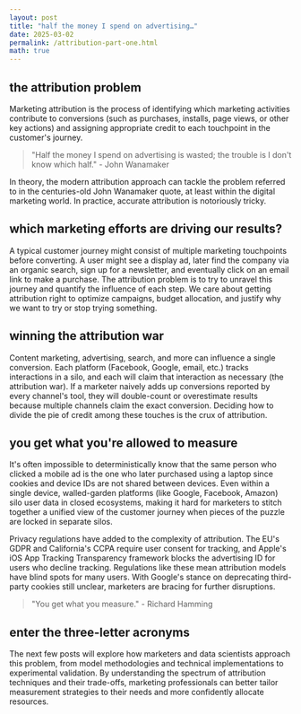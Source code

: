 ```yaml
---
layout: post
title: "half the money I spend on advertising…"
date: 2025-03-02
permalink: /attribution-part-one.html
math: true
---
```


## **the attribution problem**

Marketing attribution is the process of identifying which marketing activities contribute to conversions (such as purchases, installs, page views, or other key actions) and assigning appropriate credit to each touchpoint in the customer's journey.

> "Half the money I spend on advertising is wasted; the trouble is I don't know which half." - John Wanamaker

In theory, the modern attribution approach can tackle the problem referred to in the centuries-old John Wanamaker quote, at least within the digital marketing world. In practice, accurate attribution is notoriously tricky.

## which marketing efforts are driving our results?

A typical customer journey might consist of multiple marketing touchpoints before converting. A user might see a display ad, later find the company via an organic search, sign up for a newsletter, and eventually click on an email link to make a purchase. The attribution problem is to try to unravel this journey and quantify the influence of each step. We care about getting attribution right to optimize campaigns, budget allocation, and justify why we want to try or stop trying something.

## winning the attribution war

Content marketing, advertising, search, and more can influence a single conversion. Each platform (Facebook, Google, email, etc.) tracks interactions in a silo, and each will claim that interaction as necessary (the attribution war). If a marketer naively adds up conversions reported by every channel's tool, they will double-count or overestimate results because multiple channels claim the exact conversion. Deciding how to divide the pie of credit among these touches is the crux of attribution.

## you get what you're allowed to measure

It's often impossible to deterministically know that the same person who clicked a mobile ad is the one who later purchased using a laptop since cookies and device IDs are not shared between devices. Even within a single device, walled-garden platforms (like Google, Facebook, Amazon) silo user data in closed ecosystems, making it hard for marketers to stitch together a unified view of the customer journey when pieces of the puzzle are locked in separate silos.

Privacy regulations have added to the complexity of attribution. The EU's GDPR and California's CCPA require user consent for tracking, and Apple's iOS App Tracking Transparency framework blocks the advertising ID for users who decline tracking. Regulations like these mean attribution models have blind spots for many users. With Google's stance on deprecating third-party cookies still unclear, marketers are bracing for further disruptions.

> "You get what you measure." - Richard Hamming

## enter the three-letter acronyms

The next few posts will explore how marketers and data scientists approach this problem, from model methodologies and technical implementations to experimental validation. By understanding the spectrum of attribution techniques and their trade-offs, marketing professionals can better tailor measurement strategies to their needs and more confidently allocate resources.
